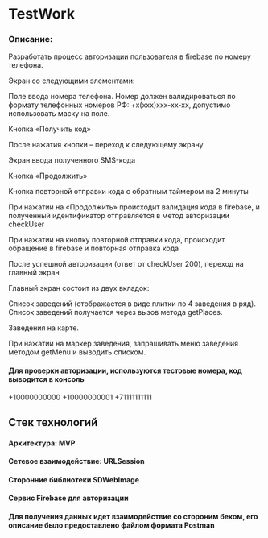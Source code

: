 # TestWork

<h3>Описание:</h3>

Разработать процесс авторизации пользователя в firebase по номеру телефона.

Экран со следующими элементами:

Поле ввода номера телефона. Номер должен валидироваться по формату телефонных номеров РФ: +x(ххх)ххх-хх-хх, допустимо использовать маску на поле.

Кнопка «Получить код»

После нажатия кнопки – переход к следующему экрану

Экран ввода полученного SMS-кода

Кнопка «Продолжить»

Кнопка повторной отправки кода с обратным таймером на 2 минуты

При нажатии на «Продолжить» происходит валидация кода в firebase, и полученный идентификатор отправляется в метод авторизации checkUser

При нажатии на кнопку повторной отправки кода, происходит обращение в firebase и повторная отправка кода

После успешной авторизации (ответ от checkUser 200), переход на главный экран

Главный экран состоит из двух вкладок:

Список заведений (отображается в виде плитки по 4 заведения в ряд). Список заведений получается через вызов метода getPlaces.

Заведения на карте.

При нажатии на маркер заведения, запрашивать меню заведения методом getMenu и выводить списком.

<h4>Для проверки авторизации, используются тестовые номера, код выводится в консоль</h4>
+10000000000
+10000000001
+71111111111

<h2>Стек технологий </h2>

<h4>Архитектура: MVP</h4>
<h4>Сетевое взаимодействие: URLSession</h4>
<h4>Сторонние библиотеки SDWebImage</h4>
<h4>Сервис Firebase для авторизации</h4>
<h4>Для получения данных идет взаимодействие со стороним беком, его описание было предоставлено файлом формата Postman</h4>
